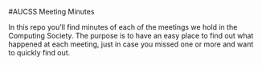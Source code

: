 #AUCSS Meeting Minutes

In this repo you’ll find minutes of each of the meetings we hold in the Computing Society. The purpose is to have an easy place to find out what happened at each meeting, just in case you missed one or more and want to quickly find out.